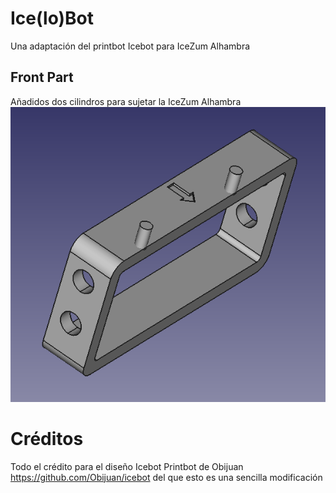 # Ice(lo)Bot
Una adaptación del printbot Icebot para IceZum Alhambra

## Front Part
Añadidos dos cilindros para sujetar la IceZum Alhambra
![Front Part](https://github.com/lobotic/icelobot/blob/master/Icelobot/icelobot_f.png)
# Créditos
Todo el crédito para el diseño Icebot Printbot de Obijuan https://github.com/Obijuan/icebot del que esto es una sencilla modificación

